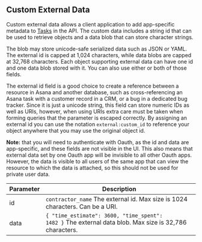 ## Custom External Data

Custom external data allows a client application to add app-specific metadata to [Tasks](/developers/api-reference/tasks)
in the API. The custom data includes a string id that can be used to retrieve objects and a data blob that can store
character strings.

The blob may store unicode-safe serialized data such as JSON or YAML. The external id is capped at 1,024 characters, while data
blobs are capped at 32,768 characters. Each object supporting external data can have one id and one data blob stored
with it. You can also use either or both of those fields.

The external id field is a good choice to create a reference between a resource in Asana and another database, such as
cross-referencing an Asana task with a customer record in a CRM, or a bug in a dedicated bug tracker. Since it is just
a unicode string, this field can store numeric IDs as well as URIs, however, when using URIs extra care must be taken
when forming queries that the parameter is escaped correctly. By assigning an external id you can use the notation
`external:custom_id` to reference your object anywhere that you may use the original object id.

**Note:** that you will need to authenticate with Oauth, as the id and data are app-specific, and these fields are not
visible in the UI. This also means that external data set by one Oauth app will be invisible to all other Oauth apps.
However, the data is visible to all users of the same app that can view the resource to which the data is attached,
so this should not be used for private user data.

| Parameter | Description |
|---|---|
| id | <code class="table-example">contractor_name</code> 	The external id. Max size is 1024 characters. Can be a URI. |
| data | <code class="table-example">{ "time_estimate": 3600, "time_spent": 1482 }</code> The external data blob. Max size is 32,786 characters. |
